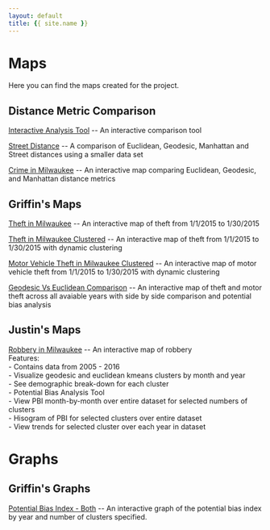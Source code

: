 ```yaml
---
layout: default
title: {{ site.name }}
---
```

# Maps

Here you can find the maps created for the project.

## Distance Metric Comparison
[Interactive Analysis Tool](./alpha.html) -- An interactive comparison tool

[Street Distance](../individual_work/marielle/KMeans/MKEComparisonStreet.html) -- A comparison of Euclidean, Geodesic, Manhattan and Street distances using a smaller data set

[Crime in Milwaukee](../individual_work/marielle/KMeans/MKEMapComparisonEucGeoMan.html) -- An interactive map comparing Euclidean, Geodesic, and Manhattan distance metrics

## Griffin's Maps

[Theft in Milwaukee](./theftmap.html) -- An interactive map of theft from 1/1/2015 to 1/30/2015

[Theft in Milwaukee Clustered](./theftMapd3.html) -- An interactive map of theft from 1/1/2015 to 1/30/2015 with dynamic clustering

[Motor Vehicle Theft in Milwaukee Clustered](./motorTheftMapd3.html) -- An interactive map of motor vehicle theft from 1/1/2015 to 1/30/2015 with dynamic clustering

[Geodesic Vs Euclidean Comparison](./comparisonMap.html) -- An interactive map of theft and motor theft across all avaiable years with side by side comparison and potential bias analysis


## Justin's Maps

[Robbery in Milwaukee](./robbery-bias.html) -- An interactive map of robbery <br />
      Features: <br />
          - Contains data from 2005 - 2016 <br />
          - Visualize geodesic and euclidean kmeans clusters by month and year <br />
          - See demographic break-down for each cluster <br />
          - Potential Bias Analysis Tool <br />
              - View PBI month-by-month over entire dataset for selected numbers of clusters <br />
              - Hisogram of PBI for selected clusters over entire dataset <br />
              - View trends for selected cluster over each year in dataset <br />

# Graphs

## Griffin's Graphs

[Potential Bias Index - Both](./bothgraph.html) -- An interactive graph of the potential bias index by year and number of clusters specified.
